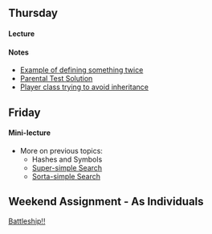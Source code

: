 ## Thursday

#### Lecture



#### Notes

* [Example of defining something twice](w1-4/double_def.rb)
* [Parental Test Solution](w1-4/human_genome.rb)
* [Player class trying to avoid inheritance](w1-4/player.rb)

## Friday

#### Mini-lecture

* More on previous topics:
  * Hashes and Symbols
  * [Super-simple Search](https://github.com/masonfmatthews/rails_assignments/tree/master/exercises/super_simple_search)
  * [Sorta-simple Search](https://github.com/masonfmatthews/rails_assignments/tree/master/exercises/sorta_simple_search)

## Weekend Assignment - As Individuals

[Battleship!!](https://github.com/tiyd-rails-2015-01/battleship)
